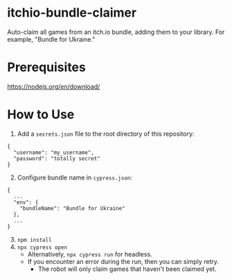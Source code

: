 # itchio-bundle-claimer
Auto-claim all games from an itch.io bundle, adding them to your library. For example, "Bundle for Ukraine."

# Prerequisites
https://nodejs.org/en/download/

# How to Use
1. Add a `secrets.json` file to the root directory of this repository:
```
{
  "username": "my_username",
  "password": "totally secret"
}
```
2. Configure bundle name in `cypress.json`:
```
{
  ...
  "env": {
    "bundleName": "Bundle for Ukraine"
  },
  ...
}
```
3. `npm install`
4. `npx cypress open`
    - Alternatively, `npx cypress run` for headless.
    - If you encounter an error during the run, then you can simply retry. 
      - The robot will only claim games that haven't been claimed yet. 
